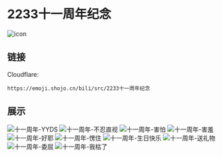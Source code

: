 # 2233十一周年纪念
![icon](https://emoji.shojo.cn/bili/src/2233十一周年纪念/icon.png)
## 链接
Cloudflare:
```
https://emoji.shojo.cn/bili/src/2233十一周年纪念
```
## 展示
![十一周年-YYDS](https://emoji.shojo.cn/bili/src/2233十一周年纪念/十一周年-YYDS.png)
![十一周年-不忍直视](https://emoji.shojo.cn/bili/src/2233十一周年纪念/十一周年-不忍直视.png)
![十一周年-害怕](https://emoji.shojo.cn/bili/src/2233十一周年纪念/十一周年-害怕.png)
![十一周年-害羞](https://emoji.shojo.cn/bili/src/2233十一周年纪念/十一周年-害羞.png)
![十一周年-好耶](https://emoji.shojo.cn/bili/src/2233十一周年纪念/十一周年-好耶.png)
![十一周年-愣住](https://emoji.shojo.cn/bili/src/2233十一周年纪念/十一周年-愣住.png)
![十一周年-生日快乐](https://emoji.shojo.cn/bili/src/2233十一周年纪念/十一周年-生日快乐.png)
![十一周年-送礼物](https://emoji.shojo.cn/bili/src/2233十一周年纪念/十一周年-送礼物.png)
![十一周年-委屈](https://emoji.shojo.cn/bili/src/2233十一周年纪念/十一周年-委屈.png)
![十一周年-我枯了](https://emoji.shojo.cn/bili/src/2233十一周年纪念/十一周年-我枯了.png)
